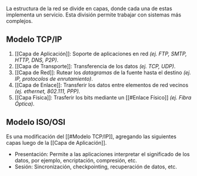 La estructura de la red se divide en capas, donde cada una de estas implementa un servicio. Esta división permite trabajar con sistemas más complejos.

## Modelo TCP/IP
1. [[Capa de Aplicación]]: Soporte de aplicaciones en red *(ej. FTP, SMTP, HTTP, DNS, P2P)*.
2. [[Capa de Transporte]]: Transferencia de los datos *(ej. TCP, UDP)*.
3. [[Capa de Red]]: Rutear los *datagramas* de la fuente hasta el destino *(ej. IP, protocolos de enrutamiento)*.
4. [[Capa de Enlace]]: Transferir los datos entre elementos de red vecinos *(ej. ethernet, 802.111, PPP).*
5. [[Capa Física]]: Trasferir los bits mediante un [[#Enlace Físico]] *(ej. Fibra Óptica)*.

## Modelo ISO/OSI
Es una modificación del [[#Modelo TCP/IP]], agregando las siguientes capas luego de la [[Capa de Aplicación]].
- Presentación: Permite a las aplicaciones interpretar el significado de los datos, por ejemplo, encriptación, compresión, etc.
- Sesión: Sincronización, checkpointing, recuperación de datos, etc.